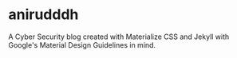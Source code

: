 # anirudddh

A Cyber Security blog created with Materialize CSS and Jekyll with Google's Material Design Guidelines in mind.
